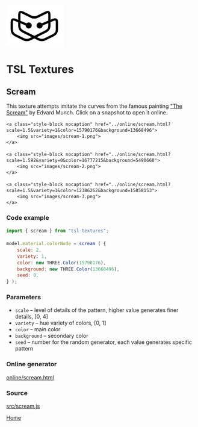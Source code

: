 <img class="logo" src="../assets/logo/logo.png">


# TSL Textures


## Scream
This texture attempts imitate the curves from the famous
painting ["The Scream"](https://en.wikipedia.org/wiki/The_Scream)
by Edvard Munch. Click on a snapshot to open it online.

<p class="gallery">

	<a class="style-block nocaption" href="../online/scream.html?scale=1.5&variety=1&color=15790176&background=13668496">
		<img src="images/scream-1.png">
	</a>

	<a class="style-block nocaption" href="../online/scream.html?scale=1.592&variety=0&color=16777215&background=5490660">
		<img src="images/scream-2.png">
	</a>

	<a class="style-block nocaption" href="../online/scream.html?scale=1.5&variety=1&color=12386262&background=15858153">
		<img src="images/scream-3.png">
	</a>

</p>


### Code example

```js
import { scream } from "tsl-textures";

model.material.colorNode = scream ( {
	scale: 2,
	variety: 1,
	color: new THREE.Color(15790176),
	background: new THREE.Color(13668496),
	seed: 0,
} );
```


### Parameters

* `scale` &ndash; level of details of the pattern, higher value generates finer details, [0, 4]
* `variety` &ndash; hue variety of colors, [0, 1]
* `color` &ndash; main color
* `background` &ndash; secondary color
* `seed` &ndash; number for the random generator, each value generates specific pattern


### Online generator

[online/scream.html](../online/scream.html)


### Source

[src/scream.js](https://github.com/boytchev/tsl-textures/blob/main/src/scream.js)


<div class="footnote">
	<a href="../">Home</a>
</div>